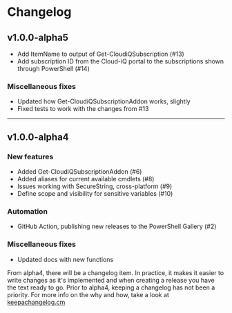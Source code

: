# Changelog

## v1.0.0-alpha5
- Add ItemName to output of Get-CloudiQSubscription (#13)
- Add subscription ID from the Cloud-iQ portal to the subscriptions shown through PowerShell (#14)

### Miscellaneous fixes
- Updated how Get-CloudiQSubscriptionAddon works, slightly
- Fixed tests to work with the changes from #13

---

## v1.0.0-alpha4

### New features
- Added Get-CloudiQSubscriptionAddon (#6)
- Added aliases for current available cmdlets (#8)
- Issues working with SecureString, cross-platform (#9)
- Define scope and visibility for sensitive variables (#10)

### Automation
- GitHub Action, publishing new releases to the PowerShell Gallery (#2)

### Miscellaneous fixes
- Updated docs with new functions

From alpha4, there will be a changelog item. In practice, it makes it easier to write changes as it's implemented and when creating a release you have the text ready to go. Prior to alpha4, keeping a changelog has not been a priority. For more info on the why and how, take a look at [keepachangelog.cm](https://keepachangelog.com/)